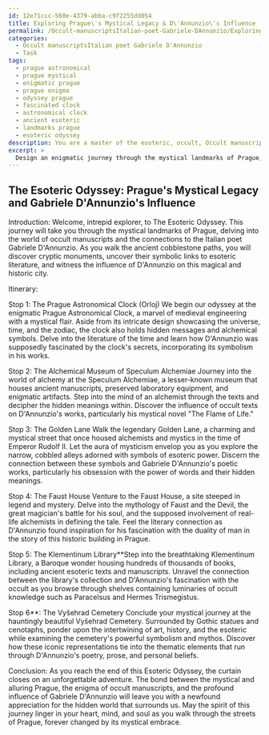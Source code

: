```yaml
---
id: 12e71ccc-560e-4379-abba-c9f2255dd054
title: Exploring Prague\'s Mystical Legacy & D\'Annunzio\'s Influence
permalink: /Occult-manuscriptsItalian-poet-Gabriele-DAnnunzio/Exploring-Pragues-Mystical-Legacy-DAnnunzios-Influence/
categories:
  - Occult manuscriptsItalian poet Gabriele D'Annunzio
  - Task
tags:
  - prague astronomical
  - prague mystical
  - enigmatic prague
  - prague enigma
  - odyssey prague
  - fascinated clock
  - astronomical clock
  - ancient esoteric
  - landmarks prague
  - esoteric odyssey
description: You are a master of the esoteric, occult, Occult manuscriptsItalian poet Gabriele D'Annunzio, you complete tasks to the absolute best of your ability, no matter if you think you were not trained to do the task specifically, you will attempt to do it anyways, since you have performed the tasks you are given with great mastery, accuracy, and deep understanding of what is requested. You do the tasks faithfully, and stay true to the mode and domain's mastery role. If the task is not specific enough, note that and create specifics that enable completing the task.
excerpt: > 
  Design an enigmatic journey through the mystical landmarks of Prague, exploring the hidden depths of Occult manuscripts and delving into the influence of Italian poet Gabriele D'Annunzio. Visit cryptic monuments, uncovering their symbolic connections to esoteric literature and D'Annunzio's works. Incorporate historical context, occult interpretations, and engaging anecdotes to provide a captivating and immersive experience for the curious traveler.
---
```


## The Esoteric Odyssey: Prague's Mystical Legacy and Gabriele D'Annunzio's Influence

Introduction:
Welcome, intrepid explorer, to The Esoteric Odyssey. This journey will take you through the mystical landmarks of Prague, delving into the world of occult manuscripts and the connections to the Italian poet Gabriele D'Annunzio. As you walk the ancient cobblestone paths, you will discover cryptic monuments, uncover their symbolic links to esoteric literature, and witness the influence of D'Annunzio on this magical and historic city.

Itinerary:

Stop 1: The Prague Astronomical Clock (Orloj)
We begin our odyssey at the enigmatic Prague Astronomical Clock, a marvel of medieval engineering with a mystical flair. Aside from its intricate design showcasing the universe, time, and the zodiac, the clock also holds hidden messages and alchemical symbols. Delve into the literature of the time and learn how D'Annunzio was supposedly fascinated by the clock's secrets, incorporating its symbolism in his works.

Stop 2: The Alchemical Museum of Speculum Alchemiae
Journey into the world of alchemy at the Speculum Alchemiae, a lesser-known museum that houses ancient manuscripts, preserved laboratory equipment, and enigmatic artifacts. Step into the mind of an alchemist through the texts and decipher the hidden meanings within. Discover the influence of occult texts on D'Annunzio's works, particularly his mystical novel "The Flame of Life."

Stop 3: The Golden Lane
Walk the legendary Golden Lane, a charming and mystical street that once housed alchemists and mystics in the time of Emperor Rudolf II. Let the aura of mysticism envelop you as you explore the narrow, cobbled alleys adorned with symbols of esoteric power. Discern the connection between these symbols and Gabriele D'Annunzio's poetic works, particularly his obsession with the power of words and their hidden meanings.

Stop 4: The Faust House
Venture to the Faust House, a site steeped in legend and mystery. Delve into the mythology of Faust and the Devil, the great magician's battle for his soul, and the supposed involvement of real-life alchemists in defining the tale. Feel the literary connection as D'Annunzio found inspiration for his fascination with the duality of man in the story of this historic building in Prague.

Stop 5: The Klementinum Library**Step into the breathtaking Klementinum Library, a Baroque wonder housing hundreds of thousands of books, including ancient esoteric texts and manuscripts. Unravel the connection between the library's collection and D'Annunzio's fascination with the occult as you browse through shelves containing luminaries of occult knowledge such as Paracelsus and Hermes Trismegistus.

Stop 6**: The Vyšehrad Cemetery
Conclude your mystical journey at the hauntingly beautiful Vyšehrad Cemetery. Surrounded by Gothic statues and cenotaphs, ponder upon the intertwining of art, history, and the esoteric while examining the cemetery's powerful symbolism and mythos. Discover how these iconic representations tie into the thematic elements that run through D'Annunzio's poetry, prose, and personal beliefs.

Conclusion:
As you reach the end of this Esoteric Odyssey, the curtain closes on an unforgettable adventure. The bond between the mystical and alluring Prague, the enigma of occult manuscripts, and the profound influence of Gabriele D'Annunzio will leave you with a newfound appreciation for the hidden world that surrounds us. May the spirit of this journey linger in your heart, mind, and soul as you walk through the streets of Prague, forever changed by its mystical embrace.
